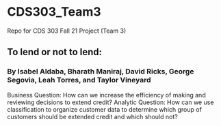 # CDS303_Team3
Repo for CDS 303 Fall 21 Project (Team 3)

## To lend or not to lend:

### By Isabel Aldaba, Bharath Maniraj, David Ricks, George Segovia, Leah Torres, and Taylor Vineyard


Business Question: How can we increase the efficiency of making and reviewing decisions to extend credit? 
Analytic Question: How can we use classification to organize customer data to determine which group of customers should be extended credit and which should not? 
